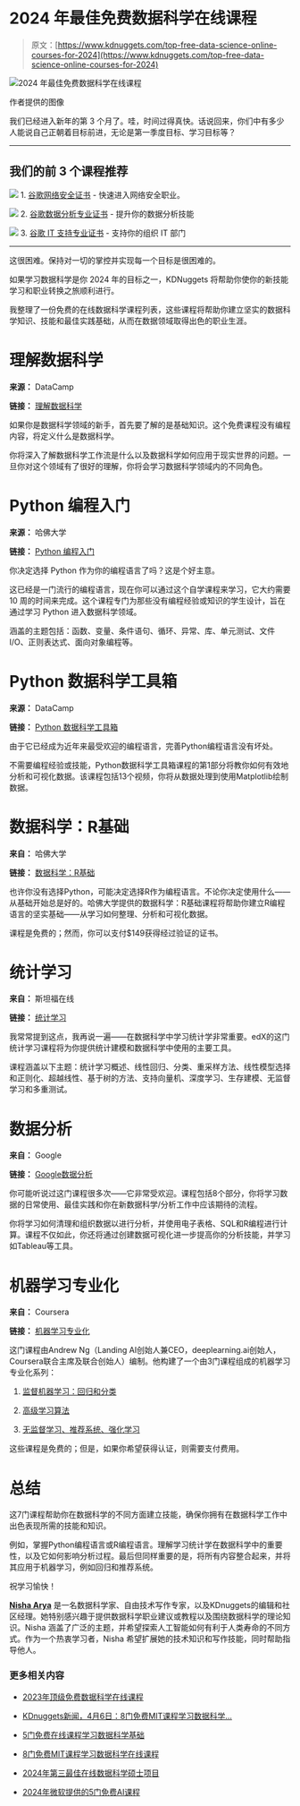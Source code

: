 # 2024 年最佳免费数据科学在线课程

> 原文：[https://www.kdnuggets.com/top-free-data-science-online-courses-for-2024](https://www.kdnuggets.com/top-free-data-science-online-courses-for-2024)

![2024 年最佳免费数据科学在线课程](../Images/2f639ca9dbfd8aae4c126efe88bdb3dd.png)

作者提供的图像

我们已经进入新年的第 3 个月了。哇，时间过得真快。话说回来，你们中有多少人能说自己正朝着目标前进，无论是第一季度目标、学习目标等？

* * *

## 我们的前 3 个课程推荐

![](../Images/0244c01ba9267c002ef39d4907e0b8fb.png) 1\. [谷歌网络安全证书](https://www.kdnuggets.com/google-cybersecurity) - 快速进入网络安全职业。

![](../Images/e225c49c3c91745821c8c0368bf04711.png) 2\. [谷歌数据分析专业证书](https://www.kdnuggets.com/google-data-analytics) - 提升你的数据分析技能

![](../Images/0244c01ba9267c002ef39d4907e0b8fb.png) 3\. [谷歌 IT 支持专业证书](https://www.kdnuggets.com/google-itsupport) - 支持你的组织 IT 部门

* * *

这很困难。保持对一切的掌控并实现每一个目标是很困难的。

如果学习数据科学是你 2024 年的目标之一，KDNuggets 将帮助你使你的新技能学习和职业转换之旅顺利进行。

我整理了一份免费的在线数据科学课程列表，这些课程将帮助你建立坚实的数据科学知识、技能和最佳实践基础，从而在数据领域取得出色的职业生涯。

# 理解数据科学

**来源：** DataCamp

**链接：** [理解数据科学](http://datacamp.pxf.io/WDo5yO)

如果你是数据科学领域的新手，首先要了解的是基础知识。这个免费课程没有编程内容，将定义什么是数据科学。

你将深入了解数据科学工作流是什么以及数据科学如何应用于现实世界的问题。一旦你对这个领域有了很好的理解，你将会学习数据科学领域内的不同角色。

# Python 编程入门

**来源：** 哈佛大学

**链接：** [Python 编程入门](http://edx.sjv.io/dagdA2)

你决定选择 Python 作为你的编程语言了吗？这是个好主意。

这已经是一门流行的编程语言，现在你可以通过这个自学课程来学习，它大约需要 10 周的时间来完成。这个课程专门为那些没有编程经验或知识的学生设计，旨在通过学习 Python 进入数据科学领域。

涵盖的主题包括：函数、变量、条件语句、循环、异常、库、单元测试、文件 I/O、正则表达式、面向对象编程等。

# Python 数据科学工具箱

**来源：** DataCamp

**链接：** [Python 数据科学工具箱](http://datacamp.pxf.io/R5qVqR)

由于它已经成为近年来最受欢迎的编程语言，完善Python编程语言没有坏处。

不需要编程经验或技能，Python数据科学工具箱课程的第1部分将教你如何有效地分析和可视化数据。该课程包括13个视频，你将从数据处理到使用Matplotlib绘制数据。

# 数据科学：R基础

**来自：** 哈佛大学

**链接：** [数据科学：R基础](http://edx.sjv.io/PyEG9R)

也许你没有选择Python，可能决定选择R作为编程语言。不论你决定使用什么——从基础开始总是好的。哈佛大学提供的数据科学：R基础课程将帮助你建立R编程语言的坚实基础——从学习如何整理、分析和可视化数据。

课程是免费的；然而，你可以支付$149获得经过验证的证书。

# 统计学习

**来自：** 斯坦福在线

**链接：** [统计学习](http://edx.sjv.io/Vm9XeM)

我常常提到这点，我再说一遍——在数据科学中学习统计学非常重要。edX的这门统计学习课程将为你提供统计建模和数据科学中使用的主要工具。

课程涵盖以下主题：统计学习概述、线性回归、分类、重采样方法、线性模型选择和正则化、超越线性、基于树的方法、支持向量机、深度学习、生存建模、无监督学习和多重测试。

# 数据分析

**来自：** Google

**链接：** [Google数据分析](http://imp.i384100.net/q43M5g)

你可能听说过这门课程很多次——它非常受欢迎。课程包括8个部分，你将学习数据的日常使用、最佳实践和你在新数据科学/分析工作中应该期待的流程。

你将学习如何清理和组织数据以进行分析，并使用电子表格、SQL和R编程进行计算。课程不仅如此，你还将通过创建数据可视化进一步提高你的分析技能，并学习如Tableau等工具。

# 机器学习专业化

**来自：** Coursera

**链接：** [机器学习专业化](http://imp.i384100.net/6e9j2m)

这门课程由Andrew Ng（Landing AI创始人兼CEO，deeplearning.ai创始人，Coursera联合主席及联合创始人）编制。他构建了一个由3门课程组成的机器学习专业化系列：

1.  [监督机器学习：回归和分类](http://imp.i384100.net/ZQ5W5g)

1.  [高级学习算法](http://imp.i384100.net/XYjBjb)

1.  [无监督学习、推荐系统、强化学习](http://imp.i384100.net/zNGdGW)

这些课程是免费的；但是，如果你希望获得认证，则需要支付费用。

# 总结

这7门课程帮助你在数据科学的不同方面建立技能，确保你拥有在数据科学工作中出色表现所需的技能和知识。

例如，掌握Python编程语言或R编程语言。理解学习统计学在数据科学中的重要性，以及它如何影响分析过程。最后但同样重要的是，将所有内容整合起来，并将其应用于机器学习，例如回归和推荐系统。

祝学习愉快！

[](https://www.linkedin.com/in/nisha-arya-ahmed/)****[Nisha Arya](https://www.linkedin.com/in/nisha-arya-ahmed/)**** 是一名数据科学家、自由技术写作专家，以及KDnuggets的编辑和社区经理。她特别感兴趣于提供数据科学职业建议或教程以及围绕数据科学的理论知识。Nisha 涵盖了广泛的主题，并希望探索人工智能如何有利于人类寿命的不同方式。作为一个热衷学习者，Nisha 希望扩展她的技术知识和写作技能，同时帮助指导他人。

### 更多相关内容

+   [2023年顶级免费数据科学在线课程](https://www.kdnuggets.com/2023/03/top-free-data-science-online-courses-2023.html)

+   [KDnuggets新闻，4月6日：8门免费MIT课程学习数据科学…](https://www.kdnuggets.com/2022/n14.html)

+   [5门免费在线课程学习数据科学基础](https://www.kdnuggets.com/5-free-online-courses-to-learn-data-science-fundamentals)

+   [8门免费MIT课程学习数据科学在线课程](https://www.kdnuggets.com/2022/03/8-free-mit-courses-learn-data-science-online.html)

+   [2024年第三最佳在线数据科学硕士项目](https://www.kdnuggets.com/2024/05/baypath/pursue-a-masters-in-data-science-with-the-3-rd-best-online-program)

+   [2024年微软提供的5门免费AI课程](https://www.kdnuggets.com/5-free-courses-on-ai-with-microsoft-for-2024)

